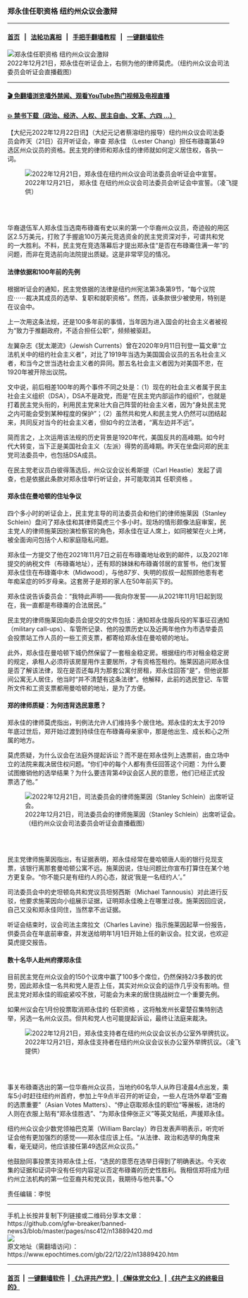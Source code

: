 ### 郑永佳任职资格 纽约州众议会激辩
------------------------

#### [首页](https://github.com/gfw-breaker/banned-news3/blob/master/README.md) &nbsp;&nbsp;|&nbsp;&nbsp; [法轮功真相](https://github.com/begood0513/basic/blob/master/README.md)  &nbsp;&nbsp;|&nbsp;&nbsp; [手把手翻墙教程](https://github.com/gfw-breaker/guides/wiki)  &nbsp;&nbsp;|&nbsp;&nbsp; [一键翻墙软件](https://github.com/gfw-breaker/nogfw/blob/master/README.md)  



<div><img alt="郑永佳任职资格 纽约州众议会激辩" class="attachment-djy_600_400 size-djy_600_400 wp-post-image" src="https://i.epochtimes.com/assets/uploads/2022/12/id13889424-162917-600x400.png"/>
<div class="caption">
 2022年12月21日，郑永佳在听证会上，右侧为他的律师莫虎。（纽约州众议会司法委员会听证会直播截图）
</div></div><hr/>

#### [ 🎬  免翻墙浏览墙外禁闻、观看YouTube热门视频及电视直播](https://github.com/gfw-breaker/HelloWorld)

#### [ 💥  禁书下载（政治、经济、人权、民主自由、文革、六四 ...）](https://github.com/gfw-breaker/books/blob/master/README.md)

<div><p>
 【大纪元2022年12月22日讯】（大纪元记者蔡溶纽约报导）纽约州众议会司法委员会昨天（21日）召开听证会，审查
 <ok href="https://www.epochtimes.com/gb/tag/%E9%83%91%E6%B0%B8%E4%BD%B3.html">
  郑永佳
 </ok>
 （Lester Chang）担任布碌崙第49选区州众议员的资格。民主党的律师和郑永佳的律师就如何定义居住权，各执一词。
</p>
<figure aria-describedby="caption-13889421" class="wp-caption aligncenter" id="13889421" style="width: 500px">
 <ok href=" https://i.epochtimes.com/assets/uploads/2022/12/id13889421-162899-450x338.jpg" rel="noreferrer noopener" target="_blank">
  <img alt="2022年12月21日，郑永佳在纽约州众议会司法委员会听证会中宣誓。" src="https://i.epochtimes.com/assets/uploads/2022/12/id13889421-162899-450x338.jpg"/>
 </ok>
 <br/><figcaption class="wp-caption-text" id="caption-13889421">
  2022年12月21日，
  <ok href="https://www.epochtimes.com/gb/tag/%E9%83%91%E6%B0%B8%E4%BD%B3.html">
   郑永佳
  </ok>
  在纽约州众议会司法委员会听证会中宣誓。（凌飞提供）
 </figcaption><br/>
</figure><br/>
<p>
 华裔退伍军人郑永佳当选南布碌崙有史以来的第一个华裔州众议员，奇迹般的用区区2.5万美元，打败了手握逾100万美元竞选资金的民主党资深对手，可谓共和党的一大胜利。不料，民主党在竞选落幕后才提出郑永佳“是否在布碌崙住满一年”的问题，而非在竞选前向法院提出质疑。这是非常罕见的情况。
</p>
<h4>
 法律依据和100年前的先例
</h4>
<p>
 根据听证会的通知，民主党依据的法律是纽约州宪法第3条第9节，“每个议院应⋯⋯裁决其成员的选举、复职和就职资格”。然而，该条款很少被使用，特别是在议会中。
</p>
<p>
 上一次用这条法规，还是100多年前的事情，当年因为进入国会的社会主义者被视为“致力于推翻政府，不适合担任公职”，频频被驱赶。
</p>
<p>
 左翼杂志《犹太潮流》（Jewish Currents）曾在2020年9月11日刊登一篇文章“立法机关中的纽约社会主义者”，对比了1919年当选为美国国会议员的五名社会主义者，和当今之世当选社会主义者的异同。那五名社会主义者因为对美国不忠，在1920年被开除出议院。
</p>
<p>
 文中说，前后相差100年的两个事件不同之处是：（1）现在的社会主义者属于民主社会主义组织（DSA），DSA不是政党，而是“在民主党内部运作的组织”，也就是打着民主党头衔的，利用民主党来壮大自己阵营的社会主义者，因为“身处民主党之内可能会受到某种程度的保护”；（2）虽然共和党人和民主党人仍然可以团结起来，共同反对当今的社会主义者，但如今的立法者，“离左边并不远”。
</p>
<p>
 简而言之，上次运用该法规的历史背景是1920年代，美国反共的高峰期。如今时代大转变，当下正是美国社会主义（左派）得势的高峰期。昨天在坐盘问郑的民主党司法委员中，也包括DSA成员。
</p>
<p>
 在民主党老议员白彼得落选后，州众议会议长希斯提（Carl Heastie）发起了调查，也是依据此条款对郑永佳举行听证会，并可能取消其
 <ok href="https://www.epochtimes.com/gb/tag/%E4%BB%BB%E8%81%8C%E8%B5%84%E6%A0%BC.html">
  任职资格
 </ok>
 。
</p>
<h4>
 郑永佳在曼哈顿的住址争议
</h4>
<p>
 四个多小时的听证会上，民主党主导的司法委员会和他们的律师施莱因（Stanley Schlein）盘问了郑永佳和其律师莫虎三个多小时。现场的情形颇像法庭审案，民主党人的律师施莱因扮演检察官的角色，郑永佳在证人席上，如同被架在火上烤，被全面询问包括个人和家庭隐私问题。
</p>
<p>
 郑永佳一方提交了他在2021年11月7日之前在布碌崙地址收到的邮件，以及2021年提交的纳税文件（布碌崙地址），还有郑的妹妹和布碌崙邻居的宣誓书，他们发誓郑永佳住在布碌崙中木（Midwood），与他87岁、失明的叔叔一起照顾他患有老年痴呆症的95岁母亲。这套房子是郑的家人在50年前买下的。
</p>
<p>
 郑永佳说告诉委员会：“我特此声明——我向你发誓——从2021年11月1日起到现在，我一直都是布碌崙的合法居民。”
</p>
<p>
 民主党的律师施莱因向委员会提交的文件包括：通知郑永佳服兵役的军事征召通知（military call-ups）、车管所记录、他的投票历史以及近两年他作为市选举委员会投票站工作人员的一些工资支票，都寄给郑永佳在曼哈顿的地址。
</p>
<p>
 此外，郑永佳在曼哈顿下城仍然保留了一套租金稳定房。根据纽约市对租金稳定房的规定，承租人必须将该房屋用作主要居所，才有资格签租约。施莱因追问郑永佳是否了解该法律，现在是否还每月为那套公寓付房租，郑永佳回答“是”，但他说那间公寓无人居住，他当时“并不清楚有这条法律”。他解释，此前的选民登记、车管所文件和工资支票都用曼哈顿的地址，是为了方便。
</p>
<h4>
 郑的律师质疑：为何违背选民意愿？
</h4>
<p>
 郑永佳的律师莫虎指出，判例法允许人们维持多个居住地。郑永佳的太太于2019年底过世后，郑开始过渡到持续住在布碌崙母亲家中，那是他出生、成长和心之所属的地方。
</p>
<p>
 莫虎质疑，为什么议会在法庭外提起诉讼？而不是在郑永佳列上选票前，由立场中立的法院来裁决居住权问题。“你们中的每个人都有责任回答这个问题：为什么要试图撤销他的选举结果？为什么要违背第49议会区人民的意愿，他们已经正式投票选了他。”
</p>
<figure aria-describedby="caption-13889423" class="wp-caption aligncenter" id="13889423" style="width: 500px">
 <ok href=" https://i.epochtimes.com/assets/uploads/2022/12/id13889423-162915-450x296.png" rel="noreferrer noopener" target="_blank">
  <img alt="2022年12月21日，司法委员会的律师施莱因（Stanley Schlein）出席听证会。" src="https://i.epochtimes.com/assets/uploads/2022/12/id13889423-162915-450x296.png"/>
 </ok>
 <br/><figcaption class="wp-caption-text" id="caption-13889423">
  2022年12月21日，司法委员会的律师施莱因（Stanley Schlein）出席听证会。（纽约州众议会司法委员会听证会直播截图）
 </figcaption><br/>
</figure><br/>
<p>
 民主党律师施莱因指出，有证据表明，郑永佳经常在曼哈顿唐人街的银行兑现支票，该银行离那套曼哈顿公寓不远。施莱因说，住址问题比你宣布打算住在某个地方更复杂。“你不能只是有纽约人的心态，就说‘我是一名纽约人’。”
</p>
<p>
 司法委员会中的史坦顿岛共和党议员坦努西斯（Michael Tannousis）对此进行反驳，他要求施莱因向小组展示证据，证明郑永佳晚上在哪里过夜。施莱因回应说，自己又没和郑永佳同住，当然拿不出证据。
</p>
<p>
 听证会结束时，议会司法主席拉文（Charles Lavine）指示施莱因起草一份报告，供委员会在年底前审查，并发送给明年1月1日开始上任的新议会。拉文说，也欢迎莫虎提交报告。
</p>
<h4>
 数十名华人赴州府撑郑永佳
</h4>
<p>
 目前民主党在州众议会的150个议席中赢了100多个席位，仍然保持2/3多数的优势，因此郑永佳一名共和党人是否上任，其实对州众议会的运作几乎没有影响。但民主党对郑永佳的瑕疵紧咬不放，可能会为未来的居住挑战树立一个重要先例。
</p>
<p>
 如果州议会在1月份投票取消郑永佳的
 <ok href="https://www.epochtimes.com/gb/tag/%E4%BB%BB%E8%81%8C%E8%B5%84%E6%A0%BC.html">
  任职资格
 </ok>
 ，这将触发州长霍楚召集特别选举，另选一名州众议员。但共和党人也可能提起诉讼，最终让法庭来裁决。
</p>
<figure aria-describedby="caption-13889422" class="wp-caption aligncenter" id="13889422" style="width: 500px">
 <ok href=" https://i.epochtimes.com/assets/uploads/2022/12/id13889422-162900-450x338.jpg" rel="noreferrer noopener" target="_blank">
  <img alt="2022年12月21日，郑永佳支持者在纽约州众议会议长办公室外举牌抗议。" src="https://i.epochtimes.com/assets/uploads/2022/12/id13889422-162900-450x338.jpg"/>
 </ok>
 <br/><figcaption class="wp-caption-text" id="caption-13889422">
  2022年12月21日，郑永佳支持者在纽约州众议会议长办公室外举牌抗议。（凌飞提供）
 </figcaption><br/>
</figure><br/>
<p>
 事关布碌崙选出的第一位华裔州众议员，当地约60名华人从昨日凌晨4点出发，乘车5小时赶往纽约州首府，参加上午9点半召开的听证会，一些人在场外举着“亚裔的选票重要”（Asian Votes Matters）、“停止窃取郑永佳的职位”等展板，进场的人则在衣服上贴有“郑永佳胜选”、“为郑永佳伸张正义”等英文贴纸，声援郑永佳。
</p>
<p>
 纽约州众议会少数党领袖巴克莱（William Barclay）昨日发表声明表示，听完听证会他有更加强烈的感觉——郑永佳应该上任。“从法律、政治和选举的角度来看，毫无疑问，他应该接任第49选区州众议员。”
</p>
<p>
 他鼓励同事投票支持郑永佳上任，“选民的意愿在选举日得到了明确表达。今天收集的证据和证词中没有任何内容足以否定布碌崙的历史性胜利。我相信郑将成为纽约州立法机构的第一位亚裔共和党议员，我期待与他共事。”◇
</p>
<p>
 责任编辑：李悦
</p>
</div>
<hr/>
手机上长按并复制下列链接或二维码分享本文章：<br/>
https://github.com/gfw-breaker/banned-news3/blob/master/pages/nsc412/n13889420.md <br/>
<a href='https://github.com/gfw-breaker/banned-news3/blob/master/pages/nsc412/n13889420.md'><img src='https://github.com/gfw-breaker/banned-news3/blob/master/pages/nsc412/n13889420.md.png'/></a> <br/>
原文地址（需翻墙访问）：https://www.epochtimes.com/gb/22/12/22/n13889420.htm


------------------------
#### [首页](https://github.com/gfw-breaker/banned-news3/blob/master/README.md) &nbsp;|&nbsp; [一键翻墙软件](https://github.com/gfw-breaker/nogfw/blob/master/README.md) &nbsp;| [《九评共产党》](https://github.com/gfw-breaker/9ping.md/blob/master/README.md#九评之一评共产党是什么) | [《解体党文化》](https://github.com/gfw-breaker/jtdwh.md/blob/master/README.md) | [《共产主义的终极目的》](https://github.com/gfw-breaker/gczydzjmd.md/blob/master/README.md)


<img src='http://gfw-breaker.win/banned-news3/pages/nsc412/n13889420.md' width='0px' height='0px'/>